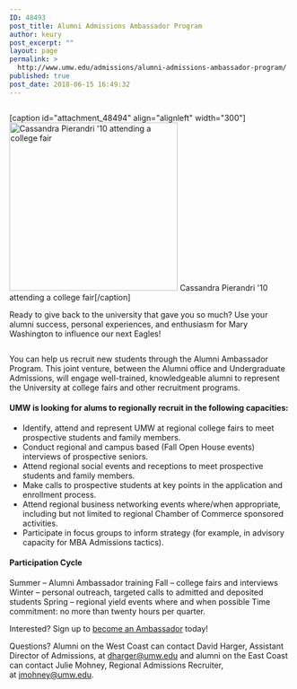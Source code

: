 ```yaml
---
ID: 48493
post_title: Alumni Admissions Ambassador Program
author: keury
post_excerpt: ""
layout: page
permalink: >
  http://www.umw.edu/admissions/alumni-admissions-ambassador-program/
published: true
post_date: 2018-06-15 16:49:32
---
```

<div id="widget-area-row-1" class="perc-region perc-fixed perc-vertical row ">
<div class=" perc-vertical ">
<div id="widget-1" class="perc-region perc-region-leaf perc-fixed perc-vertical small-12 columns ">
<div class=" perc-vertical ">
<div class="perc-widget">
<div class="ouResponsiveHomepageHeading">

[caption id="attachment_48494" align="alignleft" width="300"]<img class="wp-image-48494 size-medium" src="http://www.umw.edu/admissions/wp-content/uploads/sites/6/2018/06/Alumni-College-Fair-300x300.jpg" alt="Cassandra Pierandri '10 attending a college fair" width="300" height="300" /> Cassandra Pierandri '10 attending a college fair[/caption]
<p class="pageIntroText">Ready to give back to the university that gave you so much? Use your alumni success, personal experiences, and enthusiasm for Mary Washington to influence our next Eagles!</p>

</div>
</div>
</div>
</div>
</div>
</div>
<div id="widget-area-row-2" class="perc-region perc-fixed perc-vertical row ">
<div class=" perc-vertical ">
<div id="PageContent" class="perc-region perc-region-leaf perc-fixed perc-vertical small-12 columns ">
<div class=" perc-vertical ">
<div class="perc-widget">
<div class="rxbodyfield">

You can help us recruit new students through the Alumni Ambassador Program. This joint venture, between the Alumni office and Undergraduate Admissions, will engage well-trained, knowledgeable alumni to represent the University at college fairs and other recruitment programs.
<h4>UMW is looking for alums to regionally recruit in the following capacities:</h4>
<ul>
 	<li>Identify, attend and represent UMW at regional college fairs to meet prospective students and family members.</li>
 	<li>Conduct regional and campus based (Fall Open House events) interviews of prospective seniors.</li>
 	<li>Attend regional social events and receptions to meet prospective students and family members.</li>
 	<li>Make calls to prospective students at key points in the application and enrollment process.</li>
 	<li>Attend regional business networking events where/when appropriate, including but not limited to regional Chamber of Commerce sponsored activities.</li>
 	<li>Participate in focus groups to inform strategy (for example, in advisory capacity for MBA Admissions tactics).</li>
</ul>
<h4>Participation Cycle</h4>
Summer – Alumni Ambassador training
Fall – college fairs and interviews
Winter – personal outreach, targeted calls to admitted and deposited students
Spring – regional yield events where and when possible
Time commitment: no more than twenty hours per quarter.

Interested? Sign up to <a href="https://goo.gl/forms/Mx9IT6bqgY9Fob552">become an Ambassador</a> today!

Questions? Alumni on the West Coast can contact David Harger, Assistant Director of Admissions, at
<a href="mailto:dharger@umw.edu">dharger@umw.edu</a> and alumni on the East Coast can contact Julie Mohney, Regional Admissions Recruiter, at <a href="mailto:jmohney@umw.edu">jmohney@umw.edu</a>.

</div>
</div>
</div>
</div>
</div>
</div>